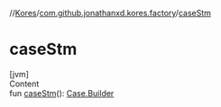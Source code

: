 //[Kores](../index.md)/[com.github.jonathanxd.kores.factory](index.md)/[caseStm](case-stm.md)



# caseStm  
[jvm]  
Content  
fun [caseStm](case-stm.md)(): [Case.Builder](../com.github.jonathanxd.kores.base/-case/-builder/index.md)  



